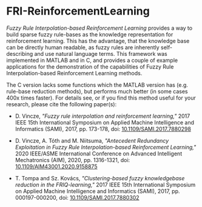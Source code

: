 # FRI-ReinforcementLearning
*Fuzzy Rule Interpolation-based Reinforcement Learning* provides a way to build sparse fuzzy rule-bases as the knowledge representation for reinforcement learning. This has the advantage, that the knowledge base can be directly human readable, as fuzzy rules are inherently self-describing and use natural language terms.
This framework was implemented in MATLAB and in C, and provides a couple of example applications for the demonstration of the capabilities of Fuzzy Rule Interpolation-based Reinforcement Learning methods.

The C version lacks some functions which the MATLAB version has (e.g. rule-base reduction methods), but performs much better (in some cases 400x times faster).
For details see, or if you find this method useful for your research, please cite the following paper(s):

* D. Vincze, *"Fuzzy rule interpolation and reinforcement learning,"* 2017 IEEE 15th International Symposium on Applied Machine Intelligence and Informatics (SAMI), 2017, pp. 173-178, doi: [10.1109/SAMI.2017.7880298](https://doi.org/10.1109/SAMI.2017.7880298)

* D. Vincze, A. Tóth and M. Niitsuma, *"Antecedent Redundancy Exploitation in Fuzzy Rule Interpolation-based Reinforcement Learning,"* 2020 IEEE/ASME International Conference on Advanced Intelligent Mechatronics (AIM), 2020, pp. 1316-1321, doi: [10.1109/AIM43001.2020.9158875](https://doi.org/10.1109/AIM43001.2020.9158875)

* T. Tompa and Sz. Kovács, *"Clustering-based fuzzy knowledgebase reduction in the FRIQ-learning,"* 2017 IEEE 15th International Symposium on Applied Machine Intelligence and Informatics (SAMI), 2017, pp. 000197-000200, doi: [10.1109/SAMI.2017.7880302](https://doi.org/10.1109/SAMI.2017.7880302)
